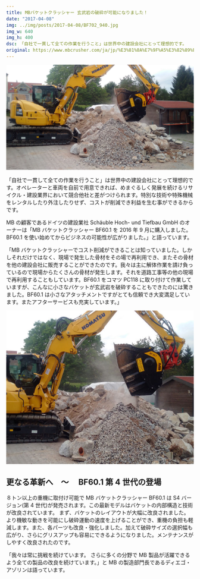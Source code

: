 ```yaml
---
title: MBバケットクラッシャー 玄武岩の破砕が可能になりました！
date: "2017-04-08"
img: ../img/posts/2017-04-08/BF702_940.jpg
img_w: 640
img_h: 400
dsc: 「自社で一貫して全ての作業を行うこと」は世界中の建設会社にとって理想的です。
original: https://www.mbcrusher.com/ja/jp/%E3%81%8A%E7%9F%A5%E3%82%89%E3%81%9B/news/mb%E3%83%90%E3%82%B1%E3%83%83%E3%83%88%E3%82%AF%E3%83%A9%E3%83%83%E3%82%B7%E3%83%A3%E3%83%BC-%E7%8E%84%E6%AD%A6%E5%B2%A9%E3%81%AE%E7%A0%B4%E7%A0%95%E3%81%8C%E5%8F%AF%E8%83%BD%E3%81%AB%E3%81%AA%E3%82%8A%E3%81%BE%E3%81%97%E3%81%9F%EF%BC%81
---
```


<img 
    src="../img/posts/2017-04-08/BF702_1280.jpg"
    alt="BF702 1280"
    class="rounded-2xl"
/>

「自社で一貫して全ての作業を行うこと」は世界中の建設会社にとって理想的です。オペレーターと車両を自前で用意できれば、めまぐるしく発展を続けるリサイクル・建設業界において競合他社と差がつけられます。特別な技術や特殊機械をレンタルしたり外注したりせず、コストが削減でき利益を生む事ができるからです。

MB の顧客であるドイツの建設業社 Schäuble Hoch- und Tiefbau GmbH のオーナーは「MB バケットクラッシャー BF60.1 を 2016 年 9 月に購入しました。BF60.1 を使い始めてからビジネスの可能性が広がりました。」と語っています。

「MB バケットクラッシャーでコスト削減ができることは知っていました。しかしそれだけではなく、現場で発生した骨材をその場で再利用でき、またその骨材を他の建設会社に販売することができたのです。我々は主に解体作業を請け負っているので現場からたくさんの骨材が発生します。それを道路工事等の他の現場で再利用することもしています。BF60.1 をコマツ PC118 に取り付けて作業していますが、こんなに小さなバケットが玄武岩を破砕することもできたのには驚きました。BF60.1 は小さなアタッチメントですがとても信頼でき大変満足しています。またアフターサービスも充実しています。」

<img 
    src="../img/posts/2017-04-08/BF702_940.jpg"
    alt="BF702 940"
    class="rounded-2xl"
/>

## 更なる革新へ　〜　 BF60.1 第 4 世代の登場

８トン以上の重機に取付け可能で MB バケットクラッシャー BF60.1 は S4 バージョン(第 4 世代)が発売されます。この最新モデルはバケットの内部構造と技術が改良されています。 まず、バケットのレイアウトが大幅に改良されました。より機敏な動きを可能にし破砕運動の速度を上げることができ、重機の負担も軽減します。また、各パーツも改良・強化しました。加えて破砕サイズの選択幅も広がり、さらにグリスアップも容易にできるようになりました。メンテナンスがしやすく改良されたのです。

「我々は常に挑戦を続けています。 さらに多くの分野で MB 製品が活躍できるよう全ての製品の改良を続けています。」と MB の製造部門長であるディエゴ・アゾリンは語っています。
